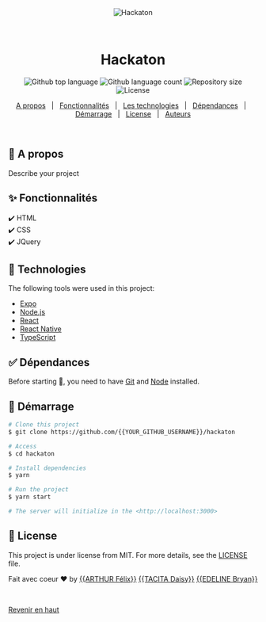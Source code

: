 <div align="center" id="top"> 
  <img src="./.github/app.gif" alt="Hackaton" />

  &#xa0;

  <!-- <a href="https://hackaton.netlify.app">Demo</a> -->
</div>

<h1 align="center">Hackaton</h1>

<p align="center">
  <img alt="Github top language" src="https://img.shields.io/github/languages/top/{{YOUR_GITHUB_USERNAME}}/hackaton?color=56BEB8">

  <img alt="Github language count" src="https://img.shields.io/github/languages/count/{{YOUR_GITHUB_USERNAME}}/hackaton?color=56BEB8">

  <img alt="Repository size" src="https://img.shields.io/github/repo-size/{{YOUR_GITHUB_USERNAME}}/hackaton?color=56BEB8">

  <img alt="License" src="https://img.shields.io/github/license/{{YOUR_GITHUB_USERNAME}}/hackaton?color=56BEB8">

  <!-- <img alt="Github issues" src="https://img.shields.io/github/issues/{{YOUR_GITHUB_USERNAME}}/hackaton?color=56BEB8" /> -->

  <!-- <img alt="Github forks" src="https://img.shields.io/github/forks/{{YOUR_GITHUB_USERNAME}}/hackaton?color=56BEB8" /> -->

  <!-- <img alt="Github stars" src="https://img.shields.io/github/stars/{{YOUR_GITHUB_USERNAME}}/hackaton?color=56BEB8" /> -->
</p>

<!-- Status -->

<!-- <h4 align="center"> 
	🚧  Hackaton 🚀 Under construction...  🚧
</h4> 

<hr> -->

<p align="center">
  <a href="#dart-about">A propos</a> &#xa0; | &#xa0; 
  <a href="#sparkles-features">Fonctionnalités</a> &#xa0; | &#xa0;
  <a href="#rocket-technologies">Les technologies</a> &#xa0; | &#xa0;
  <a href="#white_check_mark-requirements">Dépendances</a> &#xa0; | &#xa0;
  <a href="#checkered_flag-starting">Démarrage</a> &#xa0; | &#xa0;
  <a href="#memo-license">License</a> &#xa0; | &#xa0;
  <a href="https://github.com/{{YOUR_GITHUB_USERNAME}}" target="_blank">Auteurs</a>
</p>

<br>

## :dart: A propos ##

Describe your project

## :sparkles: Fonctionnalités ##

:heavy_check_mark: HTML\
:heavy_check_mark: CSS\
:heavy_check_mark: JQuery

## :rocket: Technologies ##

The following tools were used in this project:

- [Expo](https://expo.io/)
- [Node.js](https://nodejs.org/en/)
- [React](https://pt-br.reactjs.org/)
- [React Native](https://reactnative.dev/)
- [TypeScript](https://www.typescriptlang.org/)

## :white_check_mark: Dépendances ##

Before starting :checkered_flag:, you need to have [Git](https://git-scm.com) and [Node](https://nodejs.org/en/) installed.

## :checkered_flag: Démarrage ##

```bash
# Clone this project
$ git clone https://github.com/{{YOUR_GITHUB_USERNAME}}/hackaton

# Access
$ cd hackaton

# Install dependencies
$ yarn

# Run the project
$ yarn start

# The server will initialize in the <http://localhost:3000>
```

## :memo: License ##

This project is under license from MIT. For more details, see the [LICENSE](LICENSE.md) file.


Fait avec coeur :heart: by 
<a href="https://github.com/{{YOUR_GITHUB_USERNAME}}" target="_blank">{{ARTHUR Félix}}</a>
<a href="https://github.com/{{YOUR_GITHUB_USERNAME}}" target="_blank">{{TACITA Daisy}}</a>
<a href="https://github.com/{{YOUR_GITHUB_USERNAME}}" target="_blank">{{EDELINE Bryan}}</a>

&#xa0;

<a href="#top">Revenir en haut</a>
